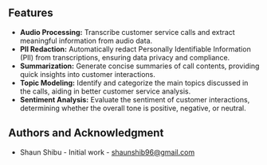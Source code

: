 ## Features
- **Audio Processing:** Transcribe customer service calls and extract meaningful information from audio data.
- **PII Redaction:** Automatically redact Personally Identifiable Information (PII) from transcriptions, ensuring data privacy and compliance.
- **Summarization:** Generate concise summaries of call contents, providing quick insights into customer interactions.
- **Topic Modeling:** Identify and categorize the main topics discussed in the calls, aiding in better customer service analysis.
- **Sentiment Analysis:** Evaluate the sentiment of customer interactions, determining whether the overall tone is positive, negative, or neutral.

## Authors and Acknowledgment
- Shaun Shibu - Initial work - [shaunshib96@gmail.com](mailto:sshibu@gmail.com)

